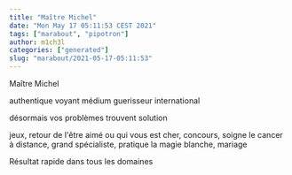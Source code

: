```yaml
---
title: "Maître Michel"
date: "Mon May 17 05:11:53 CEST 2021"
tags: ["marabout", "pipotron"]
author: m1ch3l
categories: ["generated"]
slug: "marabout/2021-05-17-05:11:53"
---
```


Maître Michel

authentique voyant médium guerisseur international

désormais vos problèmes trouvent solution

jeux, retour de l'être aimé ou qui vous est cher, concours, soigne le cancer à distance, grand spécialiste, pratique la magie blanche, mariage

Résultat rapide dans tous les domaines
